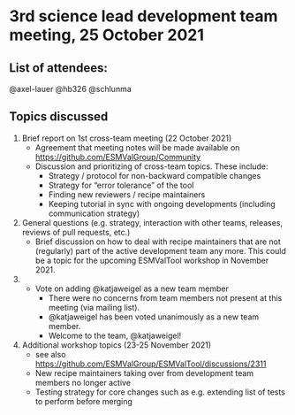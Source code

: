 # 3rd science lead development team meeting, 25 October 2021

## List of attendees:

@axel-lauer
@hb326
@schlunma 

## Topics discussed

1. Brief report on 1st cross-team meeting (22 October 2021)
   * Agreement that meeting notes will be made available on https://github.com/ESMValGroup/Community
   * Discussion and prioritizing of cross-team topics. These include:
      * Strategy / protocol for non-backward compatible changes
      * Strategy for “error tolerance” of the tool
      * Finding new reviewers / recipe maintainers
      * Keeping tutorial in sync with ongoing developments (including communication strategy)
2. General questions (e.g. strategy, interaction with other teams, releases, reviews of pull requests, etc.)
   * Brief discussion on how to deal with recipe maintainers that are not (regularly) part of the active
   development team any more. This could be a topic for the upcoming ESMValTool workshop in November 2021.
3. * Vote on adding @katjaweigel as a new team member
     * There were no concerns from team members not present at this meeting (via mailing list).
     * @katjaweigel has been voted unanimously as a new team member.
     * Welcome to the team, @katjaweigel!
4. Additional workshop topics (23-25 November 2021)
   * see also https://github.com/ESMValGroup/ESMValTool/discussions/2311
   * New recipe maintainers taking over from development team members no longer active
   * Testing strategy for core changes such as e.g. extending list of tests to perform before merging
